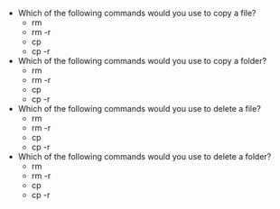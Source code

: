 * Which of the following commands would you use to copy a file?
  * rm
  * rm -r
  * cp
  * cp -r
* Which of the following commands would you use to copy a folder?
  * rm
  * rm -r
  * cp
  * cp -r
* Which of the following commands would you use to delete a file?
  * rm
  * rm -r
  * cp
  * cp -r
* Which of the following commands would you use to delete a folder?
  * rm
  * rm -r
  * cp
  * cp -r
